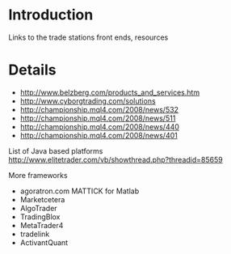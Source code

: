 # Introduction #

Links to the trade stations front ends, resources


# Details #

  * http://www.belzberg.com/products_and_services.htm
  * http://www.cyborgtrading.com/solutions
  * http://championship.mql4.com/2008/news/532
  * http://championship.mql4.com/2008/news/511
  * http://championship.mql4.com/2008/news/440
  * http://championship.mql4.com/2008/news/401


List of Java based platforms http://www.elitetrader.com/vb/showthread.php?threadid=85659

More frameworks
  * agoratron.com MATTICK for Matlab
  * Marketcetera
  * AlgoTrader
  * TradingBlox
  * MetaTrader4
  * tradelink
  * ActivantQuant